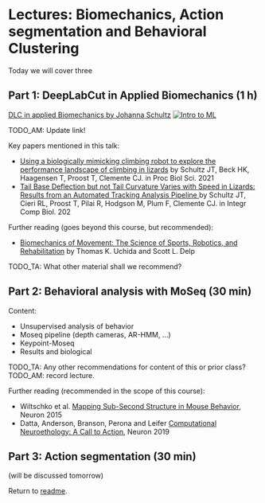 # Lectures: Biomechanics, Action segmentation and Behavioral Clustering

Today we will cover three

## Part 1: DeepLabCut in Applied Biomechanics (1 h)

[DLC in applied Biomechanics by Johanna Schultz](https://www.youtube.com/watch?v=h0e2HAPTGF4)
[![Intro to ML](http://img.youtube.com/vi/h0e2HAPTGF4/0.jpg)](https://www.youtube.com/watch?v=h0e2HAPTGF4 "DLC in applied Biomechanics by Johanna Schultz")

TODO_AM: Update link!

Key papers mentioned in this talk:
- [Using a biologically mimicking climbing robot to explore the performance landscape of climbing in lizards](https://royalsocietypublishing.org/doi/10.1098/rspb.2020.2576) by Schultz JT, Beck HK, Haagensen T, Proost T, Clemente CJ. in Proc Biol Sci. 2021
- [Tail Base Deflection but not Tail Curvature Varies with Speed in Lizards: Results from an Automated Tracking Analysis Pipeline
](https://academic.oup.com/icb/article/61/5/1769/6261763?login=true) by Schultz JT, Cieri RL, Proost T, Pilai R, Hodgson M, Plum F, Clemente CJ. in Integr Comp Biol. 202

Further reading (goes beyond this course, but recommended):
- [Biomechanics of Movement: The Science of Sports, Robotics, and Rehabilitation](https://biomech.stanford.edu/) by Thomas K. Uchida and Scott L. Delp

TODO_TA: What other material shall we recommend?

## Part 2: Behavioral analysis with MoSeq (30 min)

Content:
- Unsupervised analysis of behavior
- Moseq pipeline (depth cameras, AR-HMM, ...)
- Keypoint-Moseq
- Results and biological

TODO_TA: Any other recommendations for content of this or prior class?
TODO_AM: record lecture.

Further reading (recommended in the scope of this course):
- Wiltschko et al. [Mapping Sub-Second Structure in Mouse Behavior](https://www.ncbi.nlm.nih.gov/pmc/articles/PMC4708087/), Neuron 2015
- Datta, Anderson, Branson, Perona and Leifer [Computational Neuroethology: A Call to Action](https://pubmed.ncbi.nlm.nih.gov/31600508/), Neuron 2019

## Part 3: Action segmentation (30 min)

(will be discussed tomorrow)

Return to [readme](../README.md).
